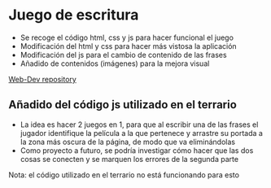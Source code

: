 # Juego de escritura

- Se recoge el código html, css y js para hacer funcional el juego
- Modificación del html y css para hacer más vistosa la aplicación
- Modificación del js para el cambio de contenido de las frases
- Añadido de contenidos (imágenes) para la mejora visual

[Web-Dev repository](https://github.com/microsoft/Web-Dev-For-Beginners/tree/main/4-typing-game)

## Añadido del código js utilizado en el terrario

- La idea es hacer 2 juegos en 1, para que al escribir una de las frases el jugador identifique la película a la que pertenece y arrastre su portada a la zona más oscura de la página, de modo que va eliminándolas
- Como proyecto a futuro, se podría investigar cómo hacer que las dos cosas se conecten y se marquen los errores de la segunda parte

Nota: el código utilizado en el terrario no está funcionando para esto
